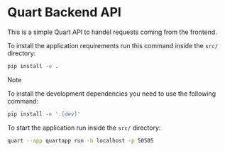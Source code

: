 # Quart Backend API

This is a simple Quart API to handel requests coming from the frontend.

To install the application requirements run this command inside the `src/` directory:

```bash
pip install -e .
```

> [!NOTE]
> To install the development dependencies you need to use the following command:
>
> ```bash
> pip install -e '.[dev]'
> ```
>

To start the application run inside the `src/` directory:

```bash
quart --app quartapp run -h localhost -p 50505
```
